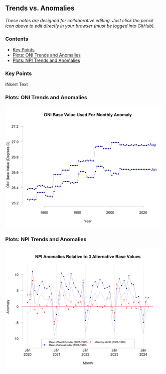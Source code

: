 ## Trends vs. Anomalies

*These notes are designed for collaborative editing. Just click the pencil icon above to edit directly in your browser (must be logged into GitHub).*


### Contents

* [Key Points](#Key-Points)
* [Plots: ONI Trends and Anomalies](#Plots-ONI-Trends-and-Anomalies)
* [Plots: NPI Trends and Anomalies](#Plots-ONI-Trends-and-Anomalies)



### Key Points

INsert Text
	
	
	
	
### Plots: ONI Trends and Anomalies



<img src="https://github.com/SOLV-Code/Open-Source-Env-Cov-PacSalmon/blob/main/OUTPUT/Values_CrossCheck/ONI_BaseValueTrends.png"
	width="500">





### Plots: NPI Trends and Anomalies



<img src="https://github.com/SOLV-Code/Open-Source-Env-Cov-PacSalmon/blob/main/OUTPUT/Values_CrossCheck/ComparisonOfNPIAnomalies.png" width="500">


